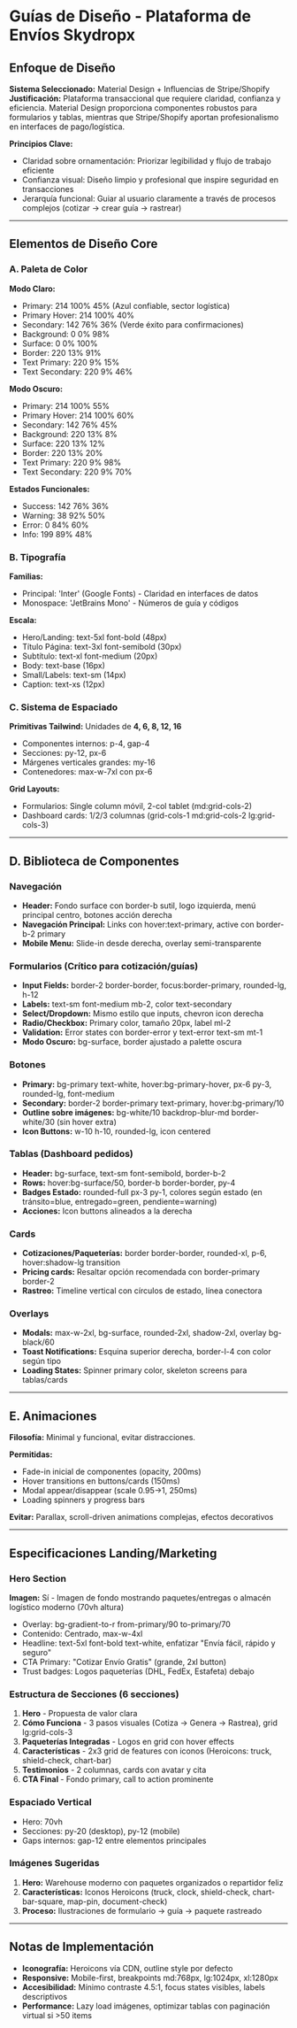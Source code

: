 # Guías de Diseño - Plataforma de Envíos Skydropx

## Enfoque de Diseño

**Sistema Seleccionado:** Material Design + Influencias de Stripe/Shopify
**Justificación:** Plataforma transaccional que requiere claridad, confianza y eficiencia. Material Design proporciona componentes robustos para formularios y tablas, mientras que Stripe/Shopify aportan profesionalismo en interfaces de pago/logística.

**Principios Clave:**
- Claridad sobre ornamentación: Priorizar legibilidad y flujo de trabajo eficiente
- Confianza visual: Diseño limpio y profesional que inspire seguridad en transacciones
- Jerarquía funcional: Guiar al usuario claramente a través de procesos complejos (cotizar → crear guía → rastrear)

---

## Elementos de Diseño Core

### A. Paleta de Color

**Modo Claro:**
- Primary: 214 100% 45% (Azul confiable, sector logística)
- Primary Hover: 214 100% 40%
- Secondary: 142 76% 36% (Verde éxito para confirmaciones)
- Background: 0 0% 98%
- Surface: 0 0% 100%
- Border: 220 13% 91%
- Text Primary: 220 9% 15%
- Text Secondary: 220 9% 46%

**Modo Oscuro:**
- Primary: 214 100% 55%
- Primary Hover: 214 100% 60%
- Secondary: 142 76% 45%
- Background: 220 13% 8%
- Surface: 220 13% 12%
- Border: 220 13% 20%
- Text Primary: 220 9% 98%
- Text Secondary: 220 9% 70%

**Estados Funcionales:**
- Success: 142 76% 36%
- Warning: 38 92% 50%
- Error: 0 84% 60%
- Info: 199 89% 48%

### B. Tipografía

**Familias:** 
- Principal: 'Inter' (Google Fonts) - Claridad en interfaces de datos
- Monospace: 'JetBrains Mono' - Números de guía y códigos

**Escala:**
- Hero/Landing: text-5xl font-bold (48px)
- Título Página: text-3xl font-semibold (30px)
- Subtítulo: text-xl font-medium (20px)
- Body: text-base (16px)
- Small/Labels: text-sm (14px)
- Caption: text-xs (12px)

### C. Sistema de Espaciado

**Primitivas Tailwind:** Unidades de **4, 6, 8, 12, 16**
- Componentes internos: p-4, gap-4
- Secciones: py-12, px-6
- Márgenes verticales grandes: my-16
- Contenedores: max-w-7xl con px-6

**Grid Layouts:**
- Formularios: Single column móvil, 2-col tablet (md:grid-cols-2)
- Dashboard cards: 1/2/3 columnas (grid-cols-1 md:grid-cols-2 lg:grid-cols-3)

---

## D. Biblioteca de Componentes

### Navegación
- **Header:** Fondo surface con border-b sutil, logo izquierda, menú principal centro, botones acción derecha
- **Navegación Principal:** Links con hover:text-primary, active con border-b-2 primary
- **Mobile Menu:** Slide-in desde derecha, overlay semi-transparente

### Formularios (Crítico para cotización/guías)
- **Input Fields:** border-2 border-border, focus:border-primary, rounded-lg, h-12
- **Labels:** text-sm font-medium mb-2, color text-secondary
- **Select/Dropdown:** Mismo estilo que inputs, chevron icon derecha
- **Radio/Checkbox:** Primary color, tamaño 20px, label ml-2
- **Validation:** Error states con border-error y text-error text-sm mt-1
- **Modo Oscuro:** bg-surface, border ajustado a palette oscura

### Botones
- **Primary:** bg-primary text-white, hover:bg-primary-hover, px-6 py-3, rounded-lg, font-medium
- **Secondary:** border-2 border-primary text-primary, hover:bg-primary/10
- **Outline sobre imágenes:** bg-white/10 backdrop-blur-md border-white/30 (sin hover extra)
- **Icon Buttons:** w-10 h-10, rounded-lg, icon centered

### Tablas (Dashboard pedidos)
- **Header:** bg-surface, text-sm font-semibold, border-b-2
- **Rows:** hover:bg-surface/50, border-b border-border, py-4
- **Badges Estado:** rounded-full px-3 py-1, colores según estado (en tránsito=blue, entregado=green, pendiente=warning)
- **Acciones:** Icon buttons alineados a la derecha

### Cards
- **Cotizaciones/Paqueterías:** border border-border, rounded-xl, p-6, hover:shadow-lg transition
- **Pricing cards:** Resaltar opción recomendada con border-primary border-2
- **Rastreo:** Timeline vertical con círculos de estado, línea conectora

### Overlays
- **Modals:** max-w-2xl, bg-surface, rounded-2xl, shadow-2xl, overlay bg-black/60
- **Toast Notifications:** Esquina superior derecha, border-l-4 con color según tipo
- **Loading States:** Spinner primary color, skeleton screens para tablas/cards

---

## E. Animaciones

**Filosofía:** Minimal y funcional, evitar distracciones.

**Permitidas:**
- Fade-in inicial de componentes (opacity, 200ms)
- Hover transitions en buttons/cards (150ms)
- Modal appear/disappear (scale 0.95→1, 250ms)
- Loading spinners y progress bars

**Evitar:** Parallax, scroll-driven animations complejas, efectos decorativos

---

## Especificaciones Landing/Marketing

### Hero Section
**Imagen:** Sí - Imagen de fondo mostrando paquetes/entregas o almacén logístico moderno (70vh altura)
- Overlay: bg-gradient-to-r from-primary/90 to-primary/70
- Contenido: Centrado, max-w-4xl
- Headline: text-5xl font-bold text-white, enfatizar "Envía fácil, rápido y seguro"
- CTA Primary: "Cotizar Envío Gratis" (grande, 2xl button)
- Trust badges: Logos paqueterías (DHL, FedEx, Estafeta) debajo

### Estructura de Secciones (6 secciones)
1. **Hero** - Propuesta de valor clara
2. **Cómo Funciona** - 3 pasos visuales (Cotiza → Genera → Rastrea), grid lg:grid-cols-3
3. **Paqueterías Integradas** - Logos en grid con hover effects
4. **Características** - 2x3 grid de features con iconos (Heroicons: truck, shield-check, chart-bar)
5. **Testimonios** - 2 columnas, cards con avatar y cita
6. **CTA Final** - Fondo primary, call to action prominente

### Espaciado Vertical
- Hero: 70vh
- Secciones: py-20 (desktop), py-12 (mobile)
- Gaps internos: gap-12 entre elementos principales

### Imágenes Sugeridas
1. **Hero:** Warehouse moderno con paquetes organizados o repartidor feliz
2. **Características:** Iconos Heroicons (truck, clock, shield-check, chart-bar-square, map-pin, document-check)
3. **Proceso:** Ilustraciones de formulario → guía → paquete rastreado

---

## Notas de Implementación

- **Iconografía:** Heroicons vía CDN, outline style por defecto
- **Responsive:** Mobile-first, breakpoints md:768px, lg:1024px, xl:1280px
- **Accesibilidad:** Mínimo contraste 4.5:1, focus states visibles, labels descriptivos
- **Performance:** Lazy load imágenes, optimizar tablas con paginación virtual si >50 items
